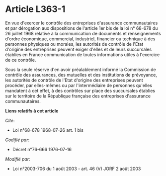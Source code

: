 # Article L363-1

En vue d'exercer le contrôle des entreprises d'assurance communautaires et par dérogation aux dispositions de l'article 1er
bis de la loi n° 68-678 du 26 juillet 1968 relative à la communication de documents et renseignements d'ordre économique,
commercial, industriel, financier ou technique à des personnes physiques ou morales, les autorités de contrôle de l'Etat
d'origine des entreprises peuvent exiger d'elles et de leurs succursales établies en France communication de toutes
informations utiles à l'exercice de ce contrôle.

Sous la seule réserve d'en avoir préalablement informé la Commission de contrôle des assurances, des mutuelles et des
institutions de prévoyance, les autorités de contrôle de l'Etat d'origine des entreprises peuvent procéder, par elles-mêmes
ou par l'intermédiaire de personnes qu'elles mandatent à cet effet, à des contrôles sur place des succursales établies sur le
territoire de la République française des entreprises d'assurance communautaires.

**Liens relatifs à cet article**

_Cite_:

  - Loi n°68-678 1968-07-26 art. 1 bis

_Codifié par_:

  - Décret n°76-666 1976-07-16

_Modifié par_:

  - Loi n°2003-706 du 1 août 2003 - art. 46 (V) JORF 2 août 2003
